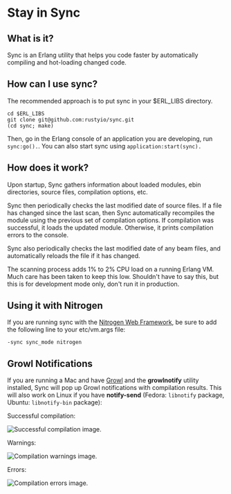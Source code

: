 # Stay in Sync

## What is it?

Sync is an Erlang utility that helps you code faster by automatically compiling and hot-loading changed code.

## How can I use sync?

The recommended approach is to put sync in your $ERL_LIBS directory.

    cd $ERL_LIBS
    git clone git@github.com:rustyio/sync.git
    (cd sync; make)

Then, go in the Erlang console of an application you are developing, run `sync:go().`. You can also start sync using `application:start(sync).`

## How does it work?

Upon startup, Sync gathers information about loaded modules, ebin directories, source files, compilation options, etc. 

Sync then periodically checks the last modified date of source files. If a file has changed since the last scan, then Sync automatically recompiles the module using the previous set of compilation options. If compilation was successful, it loads the updated module. Otherwise, it prints compilation errors to the console.

Sync also periodically checks the last modified date of any beam files, and automatically reloads the file if it has changed.

The scanning process adds 1% to 2% CPU load on a running Erlang VM. Much care has been taken to keep this low. Shouldn't have to say this, but this is for development mode only, don't run it in production.

## Using it with Nitrogen

If you are running sync with the [Nitrogen Web Framework](http://www.nitrogenproject.com), be sure to add the following line to your etc/vm.args file:

    -sync sync_mode nitrogen


## Growl Notifications

If you are running a Mac and have [Growl](http://growl.info) and the **growlnotify** utility installed, Sync will pop up Growl notifications with compilation results.  This will also work on Linux if you have **notify-send** (Fedora: `libnotify` package, Ubuntu: `libnotify-bin` package):

Successful compilation:

![Successful compilation image.](http://rusty.io.s3.amazonaws.com/sync/sync_01.png)

Warnings:

![Compilation warnings image.](http://rusty.io.s3.amazonaws.com/sync/sync_02.png)

Errors:

![Compilation errors image.](http://rusty.io.s3.amazonaws.com/sync/sync_03.png)



